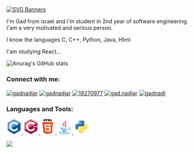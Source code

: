 [![SVG Banners](https://svg-banners.vercel.app/api?type=origin&text1=Gad%20Nadjar%20&text2=%20💻%20Software%20Engineering%20Student%20💻&width=800&height=400)](https://github.com/gadnadj/svg-banners)

I'm Gad from israel and i'm student in 2nd year of software engineering. I'am a very motivated and serious person. 

I know the languages C, C++, Python, Java, Html  

I'am studying React... 


![Anurag's GitHub stats](https://github-readme-stats.vercel.app/api?username=gadnadj&theme=jolly&show_icons=true)




<h3 align="left">Connect with me:</h3>
<p align="left">
<a href="https://twitter.com/gadnadjar" target="blank"><img align="center" src="https://raw.githubusercontent.com/rahuldkjain/github-profile-readme-generator/master/src/images/icons/Social/twitter.svg" alt="gadnadjar" height="30" width="40" /></a>
<a href="https://linkedin.com/in/gadnadjar" target="blank"><img align="center" src="https://raw.githubusercontent.com/rahuldkjain/github-profile-readme-generator/master/src/images/icons/Social/linked-in-alt.svg" alt="gadnadjar" height="30" width="40" /></a>
<a href="https://stackoverflow.com/users/19270977" target="blank"><img align="center" src="https://raw.githubusercontent.com/rahuldkjain/github-profile-readme-generator/master/src/images/icons/Social/stack-overflow.svg" alt="19270977" height="30" width="40" /></a>
<a href="https://fb.com/gad.nadjar" target="blank"><img align="center" src="https://raw.githubusercontent.com/rahuldkjain/github-profile-readme-generator/master/src/images/icons/Social/facebook.svg" alt="gad.nadjar" height="30" width="40" /></a>
<a href="https://instagram.com/gadnadj" target="blank"><img align="center" src="https://raw.githubusercontent.com/rahuldkjain/github-profile-readme-generator/master/src/images/icons/Social/instagram.svg" alt="gadnadj" height="30" width="40" /></a>
</p>

<h3 align="left">Languages and Tools:</h3>
<p align="left"> <a href="https://www.cprogramming.com/" target="_blank" rel="noreferrer"> <img src="https://raw.githubusercontent.com/devicons/devicon/master/icons/c/c-original.svg" alt="c" width="40" height="40"/> </a> <a href="https://www.w3schools.com/cpp/" target="_blank" rel="noreferrer"> <img src="https://raw.githubusercontent.com/devicons/devicon/master/icons/cplusplus/cplusplus-original.svg" alt="cplusplus" width="40" height="40"/> </a> <a href="https://www.w3.org/html/" target="_blank" rel="noreferrer"> <img src="https://raw.githubusercontent.com/devicons/devicon/master/icons/html5/html5-original-wordmark.svg" alt="html5" width="40" height="40"/> </a> <a href="https://www.java.com" target="_blank" rel="noreferrer"> <img src="https://raw.githubusercontent.com/devicons/devicon/master/icons/java/java-original.svg" alt="java" width="40" height="40"/> </a> <a href="https://www.python.org" target="_blank" rel="noreferrer"> <img src="https://raw.githubusercontent.com/devicons/devicon/master/icons/python/python-original.svg" alt="python" width="40" height="40"/> </a> </p>


![](https://komarev.com/ghpvc/?username=gadnadj&color=blueviolet)




